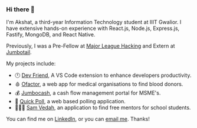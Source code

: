 ### Hi there 👋

<!--
**aidenszeto/aidenszeto** is a ✨ _special_ ✨ repository because its `README.md` (this file) appears on your GitHub profile.

Here are some ideas to get you started:

- 🔭 I’m currently working on ...
- 🌱 I’m currently learning ...
- 👯 I’m looking to collaborate on ...
- 🤔 I’m looking for help with ...
- 💬 Ask me about ...
- 📫 How to reach me: ...
- 😄 Pronouns: ...
- ⚡ Fun fact: ...
-->

I'm Akshat, a third-year Information Technology student at IIIT Gwalior. I have extensive hands-on experience with React.js, Node.js, Express.js, Fastify, MongoDB, and React Native. 

Previously, I was a Pre-Fellow at [Major League Hacking](https://fellowship.mlh.io/) and Extern at [Jumbotail](https://jumbotail.com/).

My projects include:  
- 🕛 [Dev Friend](https://marketplace.visualstudio.com/items?itemName=DevFriend.dev-friend), A VS Code extension to enhance developers productivity.
- 🩸 [Ofactor](https://ofactor.netlify.app/), a web app for medical organisations to find blood donors.
- 💰 [Jumbocash](https://jumbocash.netlify.app/), a cash flow management portal for MSME's. 
- 🧿 [Quick Poll](https://quickpoll.netlify.app/), a web based polling application.
- 👩🏻‍🏫 [Sam Vedah](https://samvedah.netlify.app/), an application to find free mentors for school students.

You can find me on [LinkedIn](https://www.linkedin.com/in/mangal-akshat/), or you can [email me](mailto:akshatmangaliiitg@gmail.com). Thanks! 
